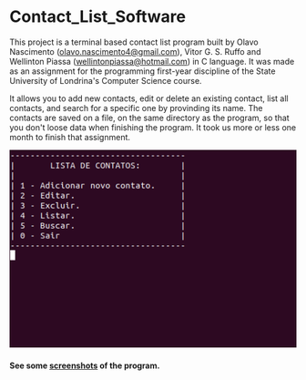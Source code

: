 # Contact_List_Software

 This project is a terminal based contact list program built by Olavo Nascimento (olavo.nascimento4@gmail.com), Vitor G. S. Ruffo and Wellinton Piassa (wellintonpiassa@hotmail.com) in C language. It was made as an assignment for the programming first-year discipline of the State University of Londrina's Computer Science course.

It allows you to add new contacts, edit or delete an existing contact, list all contacts, and search for a specific one by provinding its name. The contacts are saved on a file, on the same directory as the program, so that you don't loose data when finishing the program. It took us more or less one month to finish that assignment.
 
![contact list program running](project-screenshots/1.png)

#### See some [screenshots](project-screenshots) of the program.
